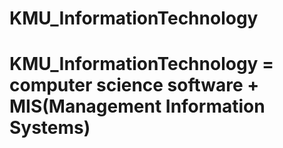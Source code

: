 # KMU_InformationTechnology
# KMU_InformationTechnology = computer science software + MIS(Management Information Systems)
